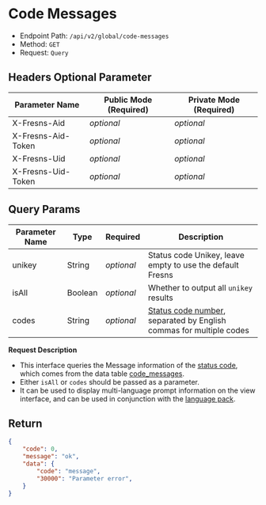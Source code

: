 # Code Messages

- Endpoint Path: `/api/v2/global/code-messages`
- Method: `GET`
- Request: `Query`

## Headers Optional Parameter

| Parameter Name | Public Mode (Required) | Private Mode (Required) |
| --- | --- | --- |
| X-Fresns-Aid | *optional* | *optional* |
| X-Fresns-Aid-Token | *optional* | *optional* |
| X-Fresns-Uid | *optional* | *optional* |
| X-Fresns-Uid-Token | *optional* | *optional* |

## Query Params

| Parameter Name | Type | Required | Description |
| --- | --- | --- | --- |
| unikey | String | *optional* | Status code Unikey, leave empty to use the default Fresns |
| isAll | Boolean | *optional* | Whether to output all `unikey` results |
| codes | String | *optional* | [Status code number](../error-code.md), separated by English commas for multiple codes |

**Request Description**

- This interface queries the Message information of the [status code](../error-code.md), which comes from the data table [code_messages](../../database/systems/code-messages.md).
- Either `isAll` or `codes` should be passed as a parameter.
- It can be used to display multi-language prompt information on the view interface, and can be used in conjunction with the [language pack](../../database/dictionary/language-pack.md).

## Return

```json
{
    "code": 0,
    "message": "ok",
    "data": {
        "code": "message",
        "30000": "Parameter error",
    }
}
```
